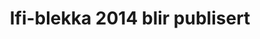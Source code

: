 ---
title: Ifi-blekka 2014 blir publisert
tags: ifi-blekka, minor
year: 2014
sources:
  - http://folk.uio.no/veronahe/blekka/2014.pdf Ifi-blekka 2014
view: none
---